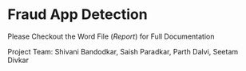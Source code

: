 # Fraud App Detection

Please Checkout the Word File (*Report*) for Full Documentation

Project Team: Shivani Bandodkar, Saish Paradkar, Parth Dalvi, Seetam Divkar
